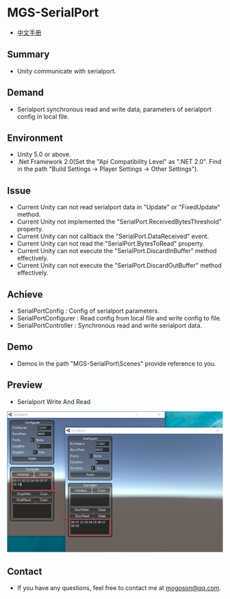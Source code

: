 ﻿# MGS-SerialPort
- [中文手册](./README_ZH.md)

## Summary
- Unity communicate with serialport.

## Demand
- Serialport synchronous read and write data; parameters of serialport config in local file.

## Environment
- Unity 5.0 or above.
- .Net Framework 2.0(Set the "Api Compatibility Level" as ".NET 2.0". Find in the path
  "Build Settings -> Player Settings -> Other Settings").

## Issue
- Current Unity can not read serialport data in "Update" or "FixedUpdate" method.
- Current Unity not implemented the "SerialPort.ReceivedBytesThreshold" property.
- Current Unity can not callback the "SerialPort.DataReceived" event.
- Current Unity can not read the "SerialPort.BytesToRead" property.
- Current Unity can not execute the "SerialPort.DiscardInBuffer" method effectively.
- Current Unity can not execute the "SerialPort.DiscardOutBuffer" method effectively.

## Achieve
- SerialPortConfig : Config of serialport parameters.
- SerialPortConfigurer : Read config from local file and write config to file.
- SerialPortController : Synchronous read and write serialport data.

## Demo
- Demos in the path "MGS-SerialPort\Scenes" provide reference to you.

## Preview
- Serialport Write And Read

![SerialPortConfig](./Attachments/README_Image/SerialportWriteAndRead.png)

## Contact
- If you have any questions, feel free to contact me at mogoson@qq.com.